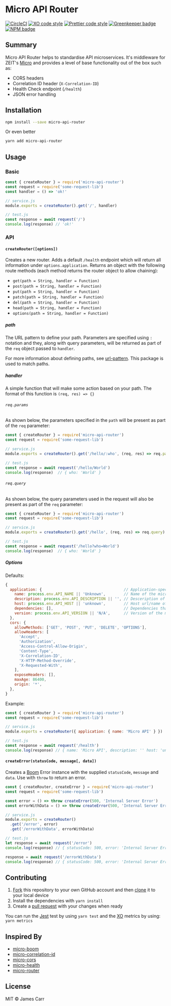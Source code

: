 # Micro API Router

[![CircleCI](https://img.shields.io/circleci/project/github/jamesacarr/micro-api-router.svg)](https://circleci.com/gh/jamesacarr/micro-api-router)
[![XO code style](https://img.shields.io/badge/code_style-XO-5ed9c7.svg)](https://github.com/sindresorhus/xo)
[![Prettier code style](https://img.shields.io/badge/code_style-prettier-ff69b4.svg)](https://github.com/prettier/prettier)
[![Greenkeeper badge](https://badges.greenkeeper.io/jamesacarr/micro-api-router.svg)](https://greenkeeper.io/)
[![NPM badge](https://img.shields.io/npm/v/micro-api-router.svg)](https://www.npmjs.com/package/micro-api-router)

## Summary

Micro API Router helps to standardise API microservices. It's middleware for ZEIT's [Micro](https://github.com/zeit/micro) and provides a level of base functionality out of the box such as:

- CORS headers
- Correlation ID header (`X-Correlation-ID`)
- Health Check endpoint (`/health`)
- JSON error handling

## Installation

```sh
npm install --save micro-api-router
```

Or even better

```sh
yarn add micro-api-router
```

## Usage

### Basic

```js
const { createRouter } = require('micro-api-router')
const request = require('some-request-lib')
const handler = () => 'ok!'

// service.js
module.exports = createRouter().get('/', handler)

// test.js
const response = await request('/')
console.log(response) // 'ok!'
```

### API

#### `createRouter([options])`

Creates a new router. Adds a default `/health` endpoint which will return all information under `options.application`.
Returns an object with the following route methods (each method returns the router object to allow chaining):

* `get(path = String, handler = Function)`
* `post(path = String, handler = Function)`
* `put(path = String, handler = Function)`
* `patch(path = String, handler = Function)`
* `del(path = String, handler = Function)`
* `head(path = String, handler = Function)`
* `options(path = String, handler = Function)`

##### path

The URL pattern to define your path. Parameters are specified using `:` notation and they, along with query parameters, will be returned as part of the `req` object passed to `handler`.

For more information about defining paths, see [url-pattern](https://github.com/snd/url-pattern). This package is used to match paths.

##### handler

A simple function that will make some action based on your path. The format of this function is `(req, res) => {}`

###### `req.params`

As shown below, the parameters specified in the `path` will be present as part of the `req` parameter:

```js
const { createRouter } = require('micro-api-router')
const request = require('some-request-lib')

// service.js
module.exports = createRouter().get('/hello/:who', (req, res) => req.params)

// test.js
const response = await request('/hello/World')
console.log(response)  // { who: 'World' }
```

###### `req.query`

As shown below, the query parameters used in the request will also be present as part of the `req` parameter:

```js
const { createRouter } = require('micro-api-router')
const request = require('some-request-lib')

// service.js
module.exports = createRouter().get('/hello', (req, res) => req.query)

// test.js
const response = await request('/hello?who=World')
console.log(response)  // { who: 'World' }
```

##### Options

Defaults:
```js
{
  application: {                                    // Application-specific properties. Returned via `/health`
    name: process.env.API_NAME || 'Unknown',        // Name of the micro service
    description: process.env.API_DESCRIPTION || '', // Desceription of the micro service
    host: process.env.API_HOST || 'unknown',        // Host url/name of the micro service
    dependencies: [],                               // Dependencies that the micro service relies on
    version: process.env.API_VERSION || 'N/A',      // Version of the micro service
  },
  cors: {
    allowMethods: ['GET', 'POST', 'PUT', 'DELETE', 'OPTIONS'],
    allowHeaders: [
      'Accept',
      'Authorization',
      'Access-Control-Allow-Origin',
      'Content-Type',
      'X-Correlation-ID',
      'X-HTTP-Method-Override',
      'X-Requested-With',
    ],
    exposeHeaders: [],
    maxAge: 86400,
    origin: '*',
  },
}
```

Example:
```js
const { createRouter } = require('micro-api-router')
const request = require('some-request-lib')

// service.js
module.exports = createRouter({ application: { name: 'Micro API' } })

// test.js
const response = await request('/health')
console.log(response) // { name: 'Micro API', description: '' host: 'unknown', dependencies: [], version: 'N/A' }
```

#### `createError(statusCode, message[, data])`

Creates a [Boom](https://github.com/hapijs/boom) Error instance with the supplied `statusCode`, `message` and `data`. Use with `throw` to return an error.

```js
const { createRouter, createError } = require('micro-api-router')
const request = require('some-request-lib')

const error = () => throw createError(500, 'Internal Server Error')
const errorWithData = () => throw createError(500, 'Internal Server Error', { some: 'data' })

// service.js
module.exports = createRouter()
  .get('/error', error)
  .get('/errorWithData', errorWithData)

// test.js
let response = await request('/error')
console.log(response) // { statusCode: 500, error: 'Internal Server Error', message: 'An internal server error occurred' }

response = await request('/errorWithData')
console.log(response) // { statusCode: 500, error: 'Internal Server Error', message: 'An internal server error occurred', data: { some: 'data' } }
```

## Contributing

1. [Fork](https://help.github.com/articles/fork-a-repo/) this repository to your own GitHub account and then [clone](https://help.github.com/articles/cloning-a-repository/) it to your local device
2. Install the dependencies with `yarn install`
3. Create a [pull request](https://help.github.com/articles/about-pull-requests/) with your changes when ready

You can run the [Jest](https://github.com/facebook/jest) test by using `yarn test` and the [XO](https://github.com/sindresorhus/xo) metrics by using: `yarn metrics`

## Inspired By
* [micro-boom](https://github.com/onbjerg/micro-boom)
* [micro-correlation-id](https://github.com/tafarij/micro-correlation-id)
* [micro-cors](https://github.com/possibilities/micro-cors)
* [micro-health](https://github.com/fmiras/micro-health)
* [micro-router](https://github.com/pedronauck/micro-router)

## License

MIT © James Carr
